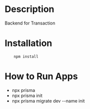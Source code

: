 # Description

Backend for Transaction

# Installation

```
    npm install
```

# How to Run Apps

- npx prisma
- npx prisma init
- npx prisma migrate dev --name init

